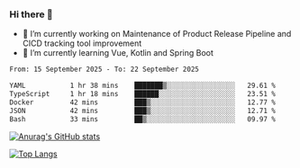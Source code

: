 ### Hi there 👋

- 🔭 I’m currently working on Maintenance of Product Release Pipeline and CICD tracking tool improvement
- 🌱 I’m currently learning Vue, Kotlin and Spring Boot

<!--START_SECTION:waka-->

```txt
From: 15 September 2025 - To: 22 September 2025

YAML           1 hr 38 mins    ███████▒░░░░░░░░░░░░░░░░░   29.61 %
TypeScript     1 hr 18 mins    ██████░░░░░░░░░░░░░░░░░░░   23.51 %
Docker         42 mins         ███▒░░░░░░░░░░░░░░░░░░░░░   12.77 %
JSON           42 mins         ███▒░░░░░░░░░░░░░░░░░░░░░   12.71 %
Bash           33 mins         ██▒░░░░░░░░░░░░░░░░░░░░░░   09.97 %
```

<!--END_SECTION:waka-->

[![Anurag's GitHub stats](https://github-readme-stats.vercel.app/api?username=yunhao981&show_icons=true&theme=solarized-dark)](https://github.com/anuraghazra/github-readme-stats)

[![Top Langs](https://github-readme-stats.vercel.app/api/top-langs/?username=yunhao981&theme=solarized-dark&layout=compact)](https://github.com/anuraghazra/github-readme-stats)

<!--
**yunhao981/yunhao981** is a ✨ _special_ ✨ repository because its `README.md` (this file) appears on your GitHub profile.

Here are some ideas to get you started:

- 🔭 I’m currently working on Maintenance of Release Pipeline and CICD tracking tool improvement
- 🌱 I’m currently learning Vue, Kotlin and Spring Boot
- 👯 I’m looking to collaborate on ...
- 🤔 I’m looking for help with ...
- 💬 Ask me about ...
- 📫 How to reach me: ...
- 😄 Pronouns: ...
- ⚡ Fun fact: ...
-->


